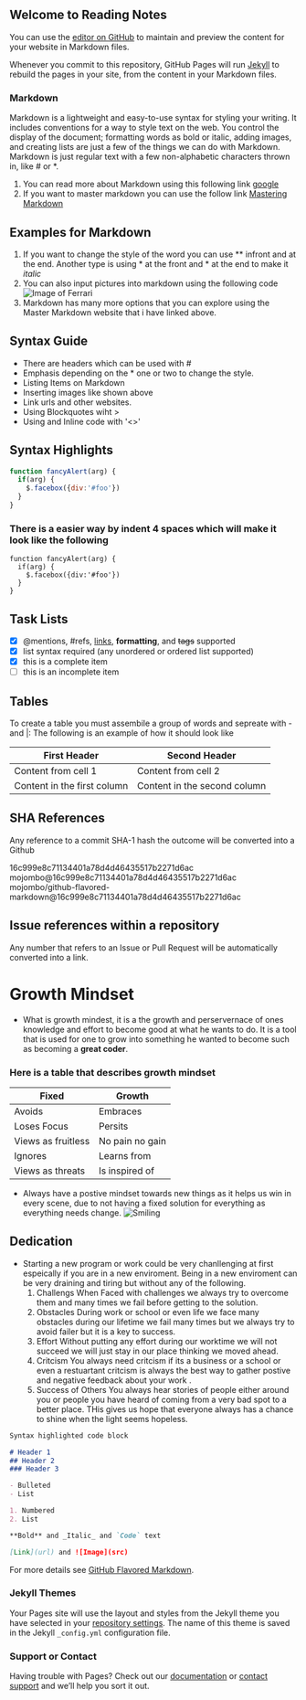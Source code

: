 ## Welcome to Reading Notes

You can use the [editor on GitHub](https://github.com/hasankhalifeh/readingnotes/edit/gh-pages/index.md) to maintain and preview the content for your website in Markdown files.

Whenever you commit to this repository, GitHub Pages will run [Jekyll](https://jekyllrb.com/) to rebuild the pages in your site, from the content in your Markdown files.

### Markdown

Markdown is a lightweight and easy-to-use syntax for styling your writing. It includes conventions for a way to style text on the web. You control the display of the document; formatting words as bold or italic, adding images, and creating lists are just a few of the things we can do with Markdown.
Markdown is just regular text with a few non-alphabetic characters thrown in, like # or *.
1. You can read more about Markdown using this following link [google](https://google.com)
2. If you want to master markdown you can use the follow link [Mastering Markdown](https://guides.github.com/features/mastering-markdown/)

## Examples for Markdown
1. If you want to change the style of the word you can use ** infront and at the end. Another type is using * at the front and * at the end to make it *italic* 
2. You can also input pictures into markdown using the following code ![Image of Ferrari](https://thenewswheel.com/wp-content/uploads/2020/02/2015-Ferrari-California.jpg)
3. Markdown has many more options that you can explore using the Master Markdown website that i have linked above.

## Syntax Guide
- There are headers which can be used with #
- Emphasis depending on the * one or two to change the style.
- Listing Items on Markdown 
- Inserting images like shown above
- Link urls and other websites. 
- Using Blockquotes wiht > 
- Using and Inline code with '<>'

## Syntax Highlights
```javascript
function fancyAlert(arg) {
  if(arg) {
    $.facebox({div:'#foo'})
  }
}
``` 
### There is a easier way by indent 4 spaces which will make it look like the following 
    function fancyAlert(arg) {
      if(arg) {
        $.facebox({div:'#foo'})
      }
    }
  
## Task Lists
- [x] @mentions, #refs, [links](), **formatting**, and <del>tags</del> supported
- [x] list syntax required (any unordered or ordered list supported)
- [x] this is a complete item
- [ ] this is an incomplete item

## Tables
To create a table you must assembile a group of words and sepreate with - and |:
The following is an example of how it should look like

First Header | Second Header
------------ | -------------
Content from cell 1 | Content from cell 2
Content in the first column | Content in the second column

## SHA References 
Any reference to a commit SHA-1 hash the outcome will be converted into a Github

16c999e8c71134401a78d4d46435517b2271d6ac
mojombo@16c999e8c71134401a78d4d46435517b2271d6ac
mojombo/github-flavored-markdown@16c999e8c71134401a78d4d46435517b2271d6ac

## Issue references within a repository
Any number that refers to an Issue or Pull Request will be automatically converted into a link.


# Growth Mindset
- What is growth mindest, it is a the growth and perservernace of ones knowledge and effort to become good at what he wants to do. It is a tool that is used for one to grow into something he wanted to become such as becoming a **great coder**.

### Here is a table that describes growth mindset
Fixed | Growth
------------ | -------------
Avoids | Embraces
Loses Focus | Persits
Views as fruitless | No pain no gain
Ignores | Learns from
Views as threats | Is inspired of 

- Always have a postive mindset towards new things as it helps us win in every scene, due to not having a fixed solution for everything as everything needs change. 
![Smiling](https://hatrabbits.com/wp-content/uploads/2018/07/ai.jpg)

## Dedication 
- Starting a new program or work could be very chanllenging at first espeically if you are in a new enviroment. Being in a new enviroment can be very draining and tiring but without any of the following.
  1. Challengs
  When Faced with challenges we always try to overcome them and many times we fail before getting to the solution.
  2. Obstacles
  During work or school or even life we face many obstacles during our lifetime we fail many times but we always try to avoid failer but it is a key to success.
  3. Effort
  Without putting any effort during our worktime we will not succeed we will just stay in our place thinking we moved ahead.
  4. Critcism
  You always need critcism if its a business or a school or even a restuartant critcism is always the best way to gather postive and negative feedback about your work . 
  5. Success of Others 
  You always hear stories of people either around you or people you have heard of coming from a very bad spot to a better place. THis gives us hope that everyone always has a chance to shine when the light seems hopeless. 
```markdown
Syntax highlighted code block

# Header 1
## Header 2
### Header 3

- Bulleted
- List

1. Numbered
2. List

**Bold** and _Italic_ and `Code` text

[Link](url) and ![Image](src)
```

For more details see [GitHub Flavored Markdown](https://guides.github.com/features/mastering-markdown/).

### Jekyll Themes

Your Pages site will use the layout and styles from the Jekyll theme you have selected in your [repository settings](https://github.com/hasankhalifeh/readingnotes/settings). The name of this theme is saved in the Jekyll `_config.yml` configuration file.

### Support or Contact

Having trouble with Pages? Check out our [documentation](https://docs.github.com/categories/github-pages-basics/) or [contact support](https://github.com/contact) and we’ll help you sort it out.   
